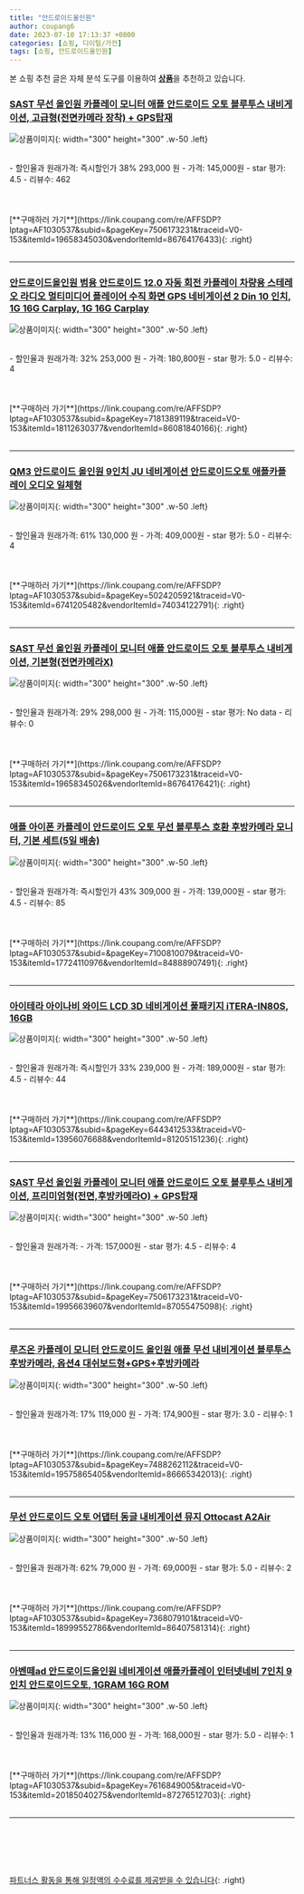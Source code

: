 ```yaml
---
title: "안드로이드올인원"
author: coupang6
date: 2023-07-10 17:13:37 +0800
categories: [쇼핑, 디이털/가전]
tags: [쇼핑, 안드로이드올인원]
---
```


본 쇼핑 추천 글은 자체 분석 도구를 이용하여 [**상품**](https://link.coupang.com/a/bao1ui)을 추천하고 있습니다.

### [SAST 무선 올인원 카플레이 모니터 애플 안드로이드 오토 블루투스 내비게이션, 고급형(전면카메라 장착) + GPS탑재](https://link.coupang.com/re/AFFSDP?lptag=AF1030537&subid=&pageKey=7506173231&traceid=V0-153&itemId=19658345030&vendorItemId=86764176433)

![상품이미지](https://thumbnail8.coupangcdn.com/thumbnails/remote/230x230ex/image/vendor_inventory/d0d2/826f803b5e2959fc5747d0f7154a55fefc9ee65e4e7a92e5986093d0b147.png){: width="300" height="300" .w-50 .left}


<br>
- 할인율과 원래가격: 즉시할인가 38%  293,000   원
- 가격: 145,000원
- star 평가: 4.5
- 리뷰수: 462
<br>
<br>
<br>
<br>
[**구매하러 가기**](https://link.coupang.com/re/AFFSDP?lptag=AF1030537&subid=&pageKey=7506173231&traceid=V0-153&itemId=19658345030&vendorItemId=86764176433){: .right}
<br>
<br>

---

### [안드로이드올인원 범용 안드로이드 12.0 자동 회전 카플레이 차량용 스테레오 라디오 멀티미디어 플레이어 수직 화면 GPS 네비게이션 2 Din 10 인치, 1G 16G Carplay, 1G 16G  Carplay](https://link.coupang.com/re/AFFSDP?lptag=AF1030537&subid=&pageKey=7181389119&traceid=V0-153&itemId=18112630377&vendorItemId=86081840166)

![상품이미지](https://thumbnail7.coupangcdn.com/thumbnails/remote/230x230ex/image/vendor_inventory/744f/2d003d63c232577ccaa6c21dbd935b53aa3543327941e5fd13327035452c.jpg){: width="300" height="300" .w-50 .left}


<br>
- 할인율과 원래가격: 32%  253,000   원
- 가격: 180,800원
- star 평가: 5.0
- 리뷰수: 4
<br>
<br>
<br>
<br>
[**구매하러 가기**](https://link.coupang.com/re/AFFSDP?lptag=AF1030537&subid=&pageKey=7181389119&traceid=V0-153&itemId=18112630377&vendorItemId=86081840166){: .right}
<br>
<br>

---

### [QM3 안드로이드 올인원 9인치 JU 네비게이션 안드로이드오토 애플카플레이 오디오 일체형](https://link.coupang.com/re/AFFSDP?lptag=AF1030537&subid=&pageKey=5024205921&traceid=V0-153&itemId=6741205482&vendorItemId=74034122791)

![상품이미지](https://thumbnail9.coupangcdn.com/thumbnails/remote/230x230ex/image/vendor_inventory/c422/9d2f013f6d15b84f529af129433b513f69f449423d55c378afd1d5358474.jpg){: width="300" height="300" .w-50 .left}


<br>
- 할인율과 원래가격: 61%  130,000   원
- 가격: 409,000원
- star 평가: 5.0
- 리뷰수: 4
<br>
<br>
<br>
<br>
[**구매하러 가기**](https://link.coupang.com/re/AFFSDP?lptag=AF1030537&subid=&pageKey=5024205921&traceid=V0-153&itemId=6741205482&vendorItemId=74034122791){: .right}
<br>
<br>

---

### [SAST 무선 올인원 카플레이 모니터 애플 안드로이드 오토 블루투스 내비게이션, 기본형(전면카메라X)](https://link.coupang.com/re/AFFSDP?lptag=AF1030537&subid=&pageKey=7506173231&traceid=V0-153&itemId=19658345026&vendorItemId=86764176421)

![상품이미지](https://thumbnail8.coupangcdn.com/thumbnails/remote/230x230ex/image/vendor_inventory/d0d2/826f803b5e2959fc5747d0f7154a55fefc9ee65e4e7a92e5986093d0b147.png){: width="300" height="300" .w-50 .left}


<br>
- 할인율과 원래가격: 29%  298,000   원
- 가격: 115,000원
- star 평가: No data
- 리뷰수: 0
<br>
<br>
<br>
<br>
[**구매하러 가기**](https://link.coupang.com/re/AFFSDP?lptag=AF1030537&subid=&pageKey=7506173231&traceid=V0-153&itemId=19658345026&vendorItemId=86764176421){: .right}
<br>
<br>

---

### [애플 아이폰 카플레이 안드로이드 오토 무선 블루투스 호환 후방카메라 모니터, 기본 세트(5일 배송)](https://link.coupang.com/re/AFFSDP?lptag=AF1030537&subid=&pageKey=7100810079&traceid=V0-153&itemId=17724110976&vendorItemId=84888907491)

![상품이미지](https://thumbnail9.coupangcdn.com/thumbnails/remote/230x230ex/image/vendor_inventory/57c6/1b44f3e4592835f377307c5b619076c676fa7653f99b8e80e5bc3131772a.png){: width="300" height="300" .w-50 .left}


<br>
- 할인율과 원래가격: 즉시할인가 43%  309,000   원
- 가격: 139,000원
- star 평가: 4.5
- 리뷰수: 85
<br>
<br>
<br>
<br>
[**구매하러 가기**](https://link.coupang.com/re/AFFSDP?lptag=AF1030537&subid=&pageKey=7100810079&traceid=V0-153&itemId=17724110976&vendorItemId=84888907491){: .right}
<br>
<br>

---

### [아이테라 아이나비 와이드 LCD 3D 네비게이션 풀패키지 iTERA-IN80S, 16GB](https://link.coupang.com/re/AFFSDP?lptag=AF1030537&subid=&pageKey=6443412533&traceid=V0-153&itemId=13956076688&vendorItemId=81205151236)

![상품이미지](https://thumbnail6.coupangcdn.com/thumbnails/remote/230x230ex/image/rs_quotation_api/0ygmlzm3/60f4ed0398f2412286019aafb8da7d55.png){: width="300" height="300" .w-50 .left}


<br>
- 할인율과 원래가격: 즉시할인가 33%  239,000   원
- 가격: 189,000원
- star 평가: 4.5
- 리뷰수: 44
<br>
<br>
<br>
<br>
[**구매하러 가기**](https://link.coupang.com/re/AFFSDP?lptag=AF1030537&subid=&pageKey=6443412533&traceid=V0-153&itemId=13956076688&vendorItemId=81205151236){: .right}
<br>
<br>

---

### [SAST 무선 올인원 카플레이 모니터 애플 안드로이드 오토 블루투스 내비게이션, 프리미엄형(전면,후방카메라O) + GPS탑재](https://link.coupang.com/re/AFFSDP?lptag=AF1030537&subid=&pageKey=7506173231&traceid=V0-153&itemId=19956639607&vendorItemId=87055475098)

![상품이미지](https://thumbnail8.coupangcdn.com/thumbnails/remote/230x230ex/image/vendor_inventory/d0d2/826f803b5e2959fc5747d0f7154a55fefc9ee65e4e7a92e5986093d0b147.png){: width="300" height="300" .w-50 .left}


<br>
- 할인율과 원래가격: 
- 가격: 157,000원
- star 평가: 4.5
- 리뷰수: 4
<br>
<br>
<br>
<br>
[**구매하러 가기**](https://link.coupang.com/re/AFFSDP?lptag=AF1030537&subid=&pageKey=7506173231&traceid=V0-153&itemId=19956639607&vendorItemId=87055475098){: .right}
<br>
<br>

---

### [루즈온 카플레이 모니터 안드로이드 올인원 애플 무선 내비게이션 블루투스 후방카메라, 옵션4 대쉬보드형+GPS+후방카메라](https://link.coupang.com/re/AFFSDP?lptag=AF1030537&subid=&pageKey=7488262112&traceid=V0-153&itemId=19575865405&vendorItemId=86665342013)

![상품이미지](https://thumbnail9.coupangcdn.com/thumbnails/remote/230x230ex/image/vendor_inventory/2cd1/639deaff370665772bb388a004a505da0451bc8088faae5d1fa5947ce67f.jpg){: width="300" height="300" .w-50 .left}


<br>
- 할인율과 원래가격: 17%  119,000   원
- 가격: 174,900원
- star 평가: 3.0
- 리뷰수: 1
<br>
<br>
<br>
<br>
[**구매하러 가기**](https://link.coupang.com/re/AFFSDP?lptag=AF1030537&subid=&pageKey=7488262112&traceid=V0-153&itemId=19575865405&vendorItemId=86665342013){: .right}
<br>
<br>

---

### [무선 안드로이드 오토 어댑터 동글 내비게이션 뮤지 Ottocast A2Air](https://link.coupang.com/re/AFFSDP?lptag=AF1030537&subid=&pageKey=7368079101&traceid=V0-153&itemId=18999552786&vendorItemId=86407581314)

![상품이미지](https://thumbnail6.coupangcdn.com/thumbnails/remote/230x230ex/image/vendor_inventory/63e8/df7ab00bb5e886f773f8b182cf7bd0300a7259d996cd8d3bc714efac0c48.jpg){: width="300" height="300" .w-50 .left}


<br>
- 할인율과 원래가격: 62%  79,000   원
- 가격: 69,000원
- star 평가: 5.0
- 리뷰수: 2
<br>
<br>
<br>
<br>
[**구매하러 가기**](https://link.coupang.com/re/AFFSDP?lptag=AF1030537&subid=&pageKey=7368079101&traceid=V0-153&itemId=18999552786&vendorItemId=86407581314){: .right}
<br>
<br>

---

### [아벤떼ad 안드로이드올인원 네비게이션 애플카플레이 인터넷네비 7인치 9인치 안드로이드오토, 1GRAM  16G ROM](https://link.coupang.com/re/AFFSDP?lptag=AF1030537&subid=&pageKey=7616849005&traceid=V0-153&itemId=20185040275&vendorItemId=87276512703)

![상품이미지](https://thumbnail7.coupangcdn.com/thumbnails/remote/230x230ex/image/vendor_inventory/bdfc/7662092ec6880c565461e9ab5fcdf7f27ab8ee4527e60ed4b479e8bb536c.jpg){: width="300" height="300" .w-50 .left}


<br>
- 할인율과 원래가격: 13%  116,000   원
- 가격: 168,000원
- star 평가: 5.0
- 리뷰수: 1
<br>
<br>
<br>
<br>
[**구매하러 가기**](https://link.coupang.com/re/AFFSDP?lptag=AF1030537&subid=&pageKey=7616849005&traceid=V0-153&itemId=20185040275&vendorItemId=87276512703){: .right}
<br>
<br>

---
<br><br><br><br><br> [파트너스 활동을 통해 일정액의 수수료를 제공받을 수 있습니다](https://link.coupang.com/a/bao1ui){: .right}